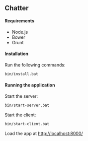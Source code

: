 ## Chatter

#### Requirements
* Node.js
* Bower
* Grunt

#### Installation
Run the following commands:
```bash
bin/install.bat
```


#### Running the application
Start the server:
```bash
bin/start-server.bat
```
Start the client:
```bash
bin/start-client.bat
```
Load the app at [http://localhost:8000/](http://localhost:8000/)
